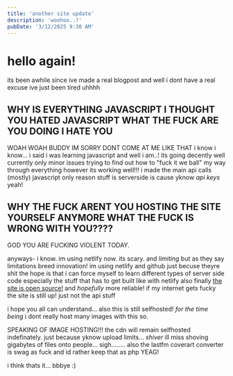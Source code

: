 ```yaml
---
title: 'another site update'
description: 'woohoo..?'
pubDate: '3/12/2025 9:30 AM'
---
```

# hello again!
its been awhile since ive made a real blogpost
and well
i dont have a real excuse ive just been tired
uhhhh

## WHY IS EVERYTHING JAVASCRIPT I THOUGHT YOU HATED JAVASCRIPT WHAT THE FUCK ARE YOU DOING I HATE YOU
WOAH WOAH BUDDY IM SORRY DONT COME AT ME LIKE THAT
i know i know...
i said i was learning javascript and well 
i am..!
its going decently well currently
only minor issues trying to find out how to "fuck it we ball" my way through everything
however its working well!!!
i made the main api calls (mostly) javascript 
only reason stuff is serverside is cause yknow
*api keys*
yeah!

## WHY THE FUCK ARENT YOU HOSTING THE SITE YOURSELF ANYMORE WHAT THE FUCK IS WRONG WITH YOU????
GOD
YOU ARE
FUCKING VIOLENT TODAY.

anyways-
i know.
im using netlify now.
its scary.
and *limiting*
but as they say limitations breed innovation!
im using netlify and github just becuse theyre shit
the hope is that i can force myself to learn different types of server side code
especially the stuff that has to get built like with netlify
also finally [the site is open source!](https://github.com/bathtubfulloftoast/novassite)
and *hopefully* more reliable!
if my internet gets fucky the site is still up!
just not the api stuff

i hope you all can understand...
also this is still selfhosted!
*for the time being*
i dont really host many images with this so.

SPEAKING OF IMAGE HOSTING!!!
the cdn will remain selfhosted 
indefinately.
just because yknow 
upload limits...
*shiver*
ill miss shoving gigabytes of files onto people...
sigh........
also the lastfm coverart converter is swag as fuck and id rather keep that as php
YEAG!

i think thats it...
bbbye :)

